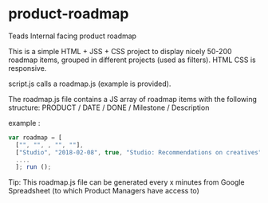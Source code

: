 # product-roadmap
Teads Internal facing product roadmap

This is a simple HTML + JSS + CSS project to display nicely 50-200 roadmap items, grouped in different projects (used as filters).
HTML CSS is responsive.

script.js calls a roadmap.js (example is provided).

The roadmap.js file contains a JS array of roadmap items with the following structure: 
PRODUCT /	DATE / DONE	/ Milestone	/ Description

example :

```javascript
var roadmap = [
  ["", "", , "", ""],
  ["Studio", "2018-02-08", true, "Studio: Recommendations on creatives", "Designers receive real-time recommendations in order to optimise creative delivery."],
  ....
  ]; run ();
```

Tip: 
This roadmap.js file can be generated every x minutes from Google Spreadsheet (to which Product Managers have access to)




